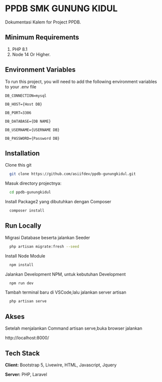 
# PPDB SMK GUNUNG KIDUL

Dokumentasi Kalem for Project PPDB.


## Minimum Requirements
1. PHP 8.1
2. Node 14 Or Higher.

## Environment Variables

To run this project, you will need to add the following environment variables to your .env file

`DB_CONNECTION=mysql`

`DB_HOST={Host DB}`

`DB_PORT=3306`

`DB_DATABASE={DB NAME}`

`DB_USERNAME={USERNAME DB}`

`DB_PASSWORD={Password DB}`



## Installation

Clone this git

```bash
  git clone https://github.com/asiifdev/ppdb-gunungkidul.git
```

Masuk directory projectnya:
```bash
  cd ppdb-gunungkidul
```
Install Package2 yang dibutuhkan dengan Composer
```bash
  composer install
```

    
## Run Locally

Migrasi Database beserta jalankan Seeder

```bash
  php artisan migrate:fresh --seed
```

Install Node Module

```bash
  npm install
```

Jalankan Development NPM, untuk kebutuhan Development

```bash
  npm run dev
```

Tambah terminal baru di VSCode,lalu jalankan server artisan

```bash
  php artisan serve
```


## Akses

Setelah menjalankan Command artisan serve,buka browser jalankan

http://localhost:8000/
## Tech Stack

**Client:** Bootstrap 5, Livewire, HTML, Javascript, Jquery

**Server:** PHP, Laravel

